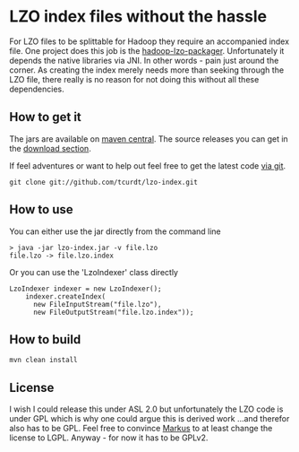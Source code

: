 # LZO index files without the hassle

For LZO files to be splittable for Hadoop they require an accompanied index file. One project does this job is the [hadoop-lzo-packager](http://github.com/toddlipcon/hadoop-lzo-packager).
Unfortunately it depends the native libraries via JNI. In other words - pain just around the corner. As creating the index merely needs more than seeking through the LZO file, there really is no reason for not doing this without all these dependencies.

## How to get it

The jars are available on [maven central](http://repo1.maven.org/maven2/org/vafer/lzo-index/).
The source releases you can get in the [download section](http://github.com/tcurdt/lzo-index/downloads).

If feel adventures or want to help out feel free to get the latest code
[via git](http://github.com/tcurdt/lzo-index/tree/master).

    git clone git://github.com/tcurdt/lzo-index.git

## How to use

You can either use the jar directly from the command line

    > java -jar lzo-index.jar -v file.lzo
    file.lzo -> file.lzo.index

Or you can use the 'LzoIndexer' class directly

    LzoIndexer indexer = new LzoIndexer();
		indexer.createIndex(
		  new FileInputStream("file.lzo"),
		  new FileOutputStream("file.lzo.index"));

## How to build

    mvn clean install

## License

I wish I could release this under ASL 2.0 but unfortunately the LZO code is under GPL which is why one could argue this is derived work ...and therefor also has to be GPL. Feel free to convince [Markus](http://www.oberhumer.com/) to at least change the license to LGPL. Anyway - for now it has to be GPLv2.